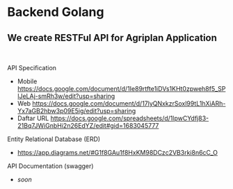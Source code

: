 # Backend Golang 
## We create RESTFul API for <b>Agriplan Application</b>

<br>

API Specification
- Mobile https://docs.google.com/document/d/1Ie89rtfte1iDVs1KHt0zpweh8f5_SPlJeLAj-smRh3w/edit?usp=sharing
- Web  https://docs.google.com/document/d/17lyQNxkzrSoxl99tL1hXiARh-Yx7aGB2hbw3p09E5ig/edit?usp=sharing
- Daftar URL https://docs.google.com/spreadsheets/d/1lpwCYdfj83-21Bq7JWiGnbHi2n26EdYZ/edit#gid=1683045777

Entity Relational Database (ERD)
- https://app.diagrams.net/#G1f8GAu1f8HxKM98DCzc2VB3rki8n6cC_O

API Documentation (swagger)
- <i>soon</i>
